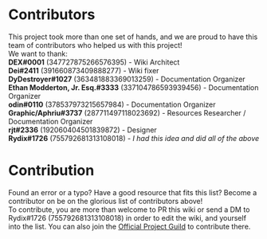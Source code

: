 # Contributors 
This project took more than one set of hands, and we are proud to have this team of contributors who helped us with this project! \
We want to thank: \
**DEX#0001** (347727875266576395) - Wiki Architect \
**Dei#2411** (391660873409888277) - Wiki fixer \
**DyDestroyer#1027** (363481883369013259) - Documentation Organizer\
**Ethan Modderton, Jr. Esq.#3333** (337104786593939456) - Documentation Organizer\
**odin#0110** (378537973215657984) - Documentation Organizer \
**Graphic/Aphriu#3737** (287711497118023692) - Resources Researcher / Documentation Organizer \
**rjt#2336** (192060404501839872) - Designer \
**Rydix#1726** (755792681313108018) - *I had this idea and did all of the above* 


# Contribution
Found an error or a typo? Have a good resource that fits this list? Become a contributor on be on the glorious list of contributors above! \
To contribute, you are more than welcome to PR this wiki or send a DM to Rydix#1726 (755792681313108018) in order to edit the wiki, and yourself into the list.
You can also join the [Official Project Guild](https://discord.gg/yxbqz9pNxS) to contribute there.

